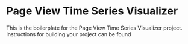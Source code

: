 # Page View Time Series Visualizer

This is the boilerplate for the Page View Time Series Visualizer project. Instructions for building your project can be found
